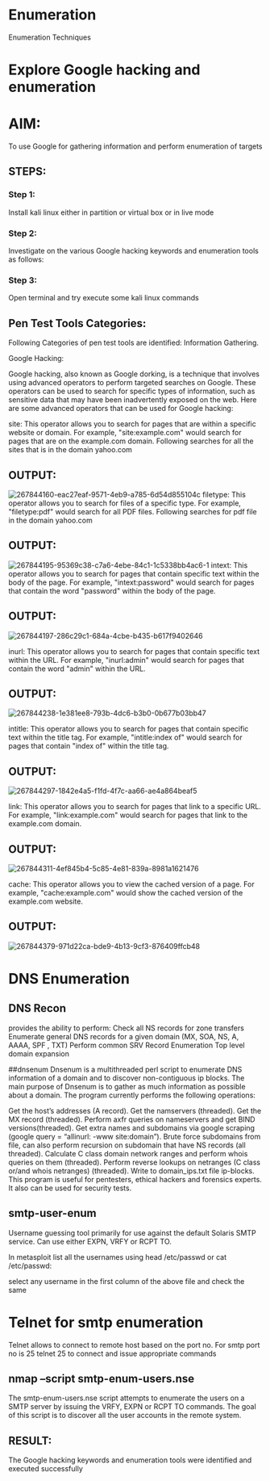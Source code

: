 # Enumeration
Enumeration Techniques

# Explore Google hacking and enumeration 

# AIM:

To use Google for gathering information and perform enumeration of targets

## STEPS:

### Step 1:

Install kali linux either in partition or virtual box or in live mode

### Step 2:

Investigate on the various Google hacking keywords and enumeration tools as follows:


### Step 3:
Open terminal and try execute some kali linux commands

## Pen Test Tools Categories:  

Following Categories of pen test tools are identified:
Information Gathering.

Google Hacking:

Google hacking, also known as Google dorking, is a technique that involves using advanced operators to perform targeted searches on Google. These operators can be used to search for specific types of information, such as sensitive data that may have been inadvertently exposed on the web. Here are some advanced operators that can be used for Google hacking:

site: This operator allows you to search for pages that are within a specific website or domain. For example, "site:example.com" would search for pages that are on the example.com domain.
Following searches for all the sites that is in the domain yahoo.com
## OUTPUT:

![267844160-eac27eaf-9571-4eb9-a785-6d54d855104c](https://github.com/sanjeevraj0987/Enumeration/assets/120698946/40f29184-6a0e-42e4-87e7-231f824d5c48)
filetype: This operator allows you to search for files of a specific type. For example, "filetype:pdf" would search for all PDF files. Following searches for pdf file in the domain yahoo.com


## OUTPUT: 
![267844195-95369c38-c7a6-4ebe-84c1-1c5338bb4ac6-1](https://github.com/sanjeevraj0987/Enumeration/assets/120698946/8b3564fc-1882-4522-a0e3-b768fe55dd1f)
intext: This operator allows you to search for pages that contain specific text within the body of the page. For example, "intext:password" would search for pages that contain the word "password" within the body of the page.

## OUTPUT:
![267844197-286c29c1-684a-4cbe-b435-b617f9402646](https://github.com/sanjeevraj0987/Enumeration/assets/120698946/f37097a9-ab15-4ac7-b64e-466195bafb18)

inurl: This operator allows you to search for pages that contain specific text within the URL. For example, "inurl:admin" would search for pages that contain the word "admin" within the URL.
## OUTPUT:
![267844238-1e381ee8-793b-4dc6-b3b0-0b677b03bb47](https://github.com/sanjeevraj0987/Enumeration/assets/120698946/53691e48-612c-4869-9cc3-ace305b2cb68)


intitle: This operator allows you to search for pages that contain specific text within the title tag. For example, "intitle:index of" would search for pages that contain "index of" within the title tag.
## OUTPUT:
![267844297-1842e4a5-f1fd-4f7c-aa66-ae4a864beaf5](https://github.com/sanjeevraj0987/Enumeration/assets/120698946/51d1318b-6ca7-41a2-8c56-7e5d23ab3fb3)



link: This operator allows you to search for pages that link to a specific URL. For example, "link:example.com" would search for pages that link to the example.com domain.
## OUTPUT:
![267844311-4ef845b4-5c85-4e81-839a-8981a1621476](https://github.com/sanjeevraj0987/Enumeration/assets/120698946/40e7443e-99f0-4447-ae4b-27eda58b9dcb)

cache: This operator allows you to view the cached version of a page. For example, "cache:example.com" would show the cached version of the example.com website.
## OUTPUT:
![267844379-971d22ca-bde9-4b13-9cf3-876409ffcb48](https://github.com/sanjeevraj0987/Enumeration/assets/120698946/97d0c79a-2786-4d80-b382-26cab77415c9)


 # DNS Enumeration


## DNS Recon
provides the ability to perform: Check all NS records for zone transfers Enumerate general DNS records for a given domain (MX, SOA, NS, A, AAAA, SPF , TXT) Perform common SRV Record Enumeration Top level domain expansion


##dnsenum
Dnsenum is a multithreaded perl script to enumerate DNS information of a domain and to discover non-contiguous ip blocks. The main purpose of Dnsenum is to gather as much information as possible about a domain. The program currently performs the following operations:

Get the host’s addresses (A record).
Get the namservers (threaded).
Get the MX record (threaded).
Perform axfr queries on nameservers and get BIND versions(threaded).
Get extra names and subdomains via google scraping (google query = “allinurl: -www site:domain”).
Brute force subdomains from file, can also perform recursion on subdomain that have NS records (all threaded).
Calculate C class domain network ranges and perform whois queries on them (threaded).
Perform reverse lookups on netranges (C class or/and whois netranges) (threaded).
Write to domain_ips.txt file ip-blocks.
This program is useful for pentesters, ethical hackers and forensics experts. It also can be used for security tests.


## smtp-user-enum
Username guessing tool primarily for use against the default Solaris SMTP service. Can use either EXPN, VRFY or RCPT TO.


In metasploit list all the usernames using head /etc/passwd or cat /etc/passwd:

select any username in the first column of the above file and check the same


# Telnet for smtp enumeration
Telnet allows to connect to remote host based on the port no. For smtp port no is 25
telnet <host address> 25 to connect
and issue appropriate commands
  

  
  

## nmap –script smtp-enum-users.nse <hostname>

The smtp-enum-users.nse script attempts to enumerate the users on a SMTP server by issuing the VRFY, EXPN or RCPT TO commands. The goal of this script is to discover all the user accounts in the remote system.




## RESULT:
The Google hacking keywords and enumeration tools were identified and executed successfully

